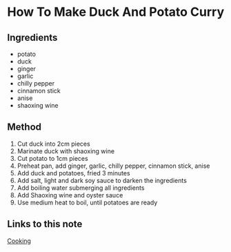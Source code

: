 # How To Make Duck And Potato Curry

## Ingredients

- potato
- duck
- ginger
- garlic
- chilly pepper
- cinnamon stick
- anise
- shaoxing wine


## Method

1. Cut duck into 2cm pieces
1. Marinate duck with shaoxing wine
1. Cut potato to 1cm pieces
1. Preheat pan, add ginger, garlic, chilly pepper, cinnamon stick, anise
1. Add duck and potatoes, fried 3 minutes
1. Add salt, light and dark soy sauce to darken the ingredients
1. Add boiling water submerging all ingredients
1. Add Shaoxing wine and oyster sauce
1. Use medium heat to boil, until potatoes are ready
## Links to this note

[Cooking](cooking.md)

